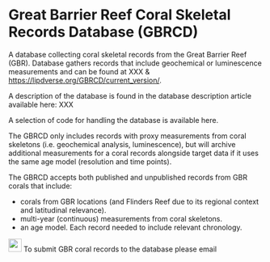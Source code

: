 # Great Barrier Reef Coral Skeletal Records Database (GBRCD)
A database collecting coral skeletal records from the Great Barrier Reef (GBR). Database gathers records that include geochemical or luminescence measurements and can be found at XXX & https://lipdverse.org/GBRCD/current_version/.

A description of the database is found in the database description article available here: XXX

A selection of code for handling the database is available here.

The GBRCD only includes records with proxy measurements from coral skeletons (i.e. geochemical analysis, luminescence), but will archive additional measurements for a coral records alongside target data if it uses the same age model (resolution and time points). 

The GBRCD accepts both published and unpublished records from GBR corals that include:
* corals from GBR locations (and Flinders Reef due to its regional context and latitudinal relevance). 
* multi-year (continuous) measurements from coral skeletons. 
* an age model. Each record needed to include relevant chronology.

<img src="https://github.com/arzeyak/GBR-Coral-Skeletal-Records-Database/assets/47883537/05225eb5-bd87-4fa3-b180-4366b9b40b88" data-canonical-src="https://github.com/arzeyak/GBR-Coral-Skeletal-Records-Database/assets/47883537/05225eb5-bd87-4fa3-b180-4366b9b40b88" height="26"/>
To submit GBR coral records to the database please email <GBRCDsubmissions@outlook.com>

